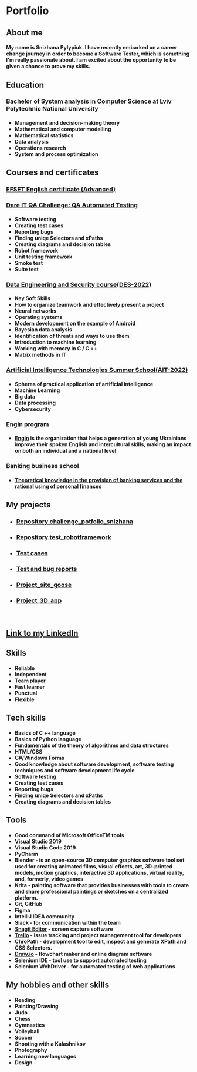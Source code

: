 # Portfolio
<h2> About me</h2>
<h4>My name is Snizhana Pylypiuk. I have recently embarked on a career change journey in order to become a Software Tester, which is something I'm really passionate about. I am excited about the opportunity to be given a chance to prove my skills.

<h2> Education</h2>
<h3>Bachelor of System analysis in Computer Science at Lviv Polytechnic National University
<h4>

* Management and decision-making theory
* Mathematical and computer modelling
* Mathematical statistics
* Data analysis
* Operations research
* System and process optimization

<h2> Courses and certificates</h2>
<h3>

  [EFSET English certificate (Advanced)](https://www.efset.org/cert/UTaH1z)
  
<h3>
  
  [Dare IT QA Challenge: QA Automated Testing](https://www.linkedin.com/in/snizhana-pylypiuk-b28b88231/)
  
<h4>
  
* Software testing
* Creating test cases
* Reporting bugs
* Finding uniqe Selectors and xPaths
* Creating diagrams and decision tables
* Robot framework
* Unit testing framework
* Smoke test
* Suite test

<h3>
  
  [Data Engineering and Security course(DES-2022)](https://www.linkedin.com/in/snizhana-pylypiuk-b28b88231/)
  
<h4>

* Key Soft Skills
* How to organize teamwork and effectively present a project
* Neural networks
* Operating systems
* Modern development on the example of Android
* Bayesian data analysis
* Identification of threats and ways to use them
* Introduction to machine learning
* Working with memory in C / C ++
* Matrix methods in IT

<h3>
  
  [Artificial Intelligence Technologies Summer School(AIT-2022)](https://www.linkedin.com/in/snizhana-pylypiuk-b28b88231/)
  
<h4>

* Spheres of practical application of artificial intelligence
* Machine Learning
* Big data
* Data processing
* Cybersecurity

<h3>Engin program
<h4>

* [Engin](https://www.enginprogram.org/) is the organization that helps a generation of young Ukrainians improve their spoken
English and intercultural skills, making an impact on both an individual and a national level

<h3>Banking business school
<h4>

* [Theoretical knowledge in the provision of banking services
and the rational using of personal finances](https://juniorbank.com.ua/school)
<h2>My projects</h2>
<h3>

* [Repository challenge_potfolio_snizhana](https://github.com/Snowflakeeee/challenge_portfolio_snizhana)
<h3>

* [Repository test_robotframework](https://github.com/Snowflakeeee/test_robotframework)
<h3>

* [Test cases](https://drive.google.com/drive/folders/1OCYaRSgf2pvpfmjhsWE3zX0DNiVqCSJN?usp=sharing)
<h3>

* [Test and bug reports](https://drive.google.com/drive/folders/1XsM_btyf4rvYZfPkXiYwLX2dbmu_apHx?usp=sharing)
<h3>

* [Project_site_goose](https://github.com/Snowflakeeee/test_goose)
<h3>

* [Project_3D_app](https://www.figma.com/file/akdwfGEJZQIdGCe9dPkd5I/iPhone?node-id=24171%3A84)
  
<br>
<h2>
  
[Link to my LinkedIn](https://www.linkedin.com/in/snizhana-pylypiuk-b28b88231/)
  
</h2>    
<h2>Skills</h2>
<h4>
  
* Reliable
* Independent
* Team player
* Fast learner
* Punctual
* Flexible
  
<h2>Tech skills</h2>
<h4>
  
* Basics of C ++ language
* Basics of Python language
* Fundamentals of the theory of algorithms and data structures
* HTML/CSS
* C#/Windows Forms
* Good knowledge about software development, software testing techniques and software
development life cycle
* Software testing
* Creating test cases
* Reporting bugs
* Finding uniqe Selectors and xPaths
* Creating diagrams and decision tables
  
<h2>Tools</h2>
<h4>
  
* Good command of Microsoft OfficeTM tools
* Visual Studio 2019
* Visual Studio Code 2019
* PyCharm
* Blender - is an open-source 3D computer graphics software tool set used for creating animated films, visual effects, art, 3D-printed models, motion graphics, interactive 3D applications, virtual reality, and, formerly, video games
* Krita - painting software that provides businesses with tools to create and share professional paintings or sketches on a centralized platform. 
* Git, GitHub
* Figma
* IntelliJ IDEA community
* Slack - for communication within the team
*  [Snagit Editor](https://www.techsmith.com/screen-capture.html) - screen capture software
*  [Trello](https://trello.com/) - issue tracking and project management tool for developers
*  [ChroPath](https://chrome.google.com/webstore/detail/chropath/ljngjbnaijcbncmcnjfhigebomdlkcjo) - development tool to edit, inspect and generate XPath and CSS Selectors.
* [Draw.io](https://app.diagrams.net/) - flowchart maker and online diagram software
* Selenium IDE - tool use to support automated testing
* Selenium WebDriver - for automated testing of web applications
  
<h2> My hobbies and other skills</h2>
<h4>
  
* Reading
* Painting/Drawing
* Judo
* Chess
* Gymnastics
* Volleyball
* Soccer
* Shooting with a Kalashnikov
* Photography
* Learning new languages
* Design
  
  
  







